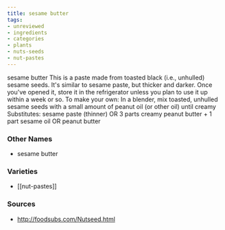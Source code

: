 ```yaml
---
title: sesame butter
tags:
- unreviewed
- ingredients
- categories
- plants
- nuts-seeds
- nut-pastes
---
```

sesame butter This is a paste made from toasted black (i.e., unhulled) sesame seeds. It's similar to sesame paste, but thicker and darker. Once you've opened it, store it in the refrigerator unless you plan to use it up within a week or so. To make your own: In a blender, mix toasted, unhulled sesame seeds with a small amount of peanut oil (or other oil) until creamy Substitutes: sesame paste (thinner) OR 3 parts creamy peanut butter + 1 part sesame oil OR peanut butter

### Other Names

* sesame butter

### Varieties

* [[nut-pastes]]

### Sources
* http://foodsubs.com/Nutseed.html
